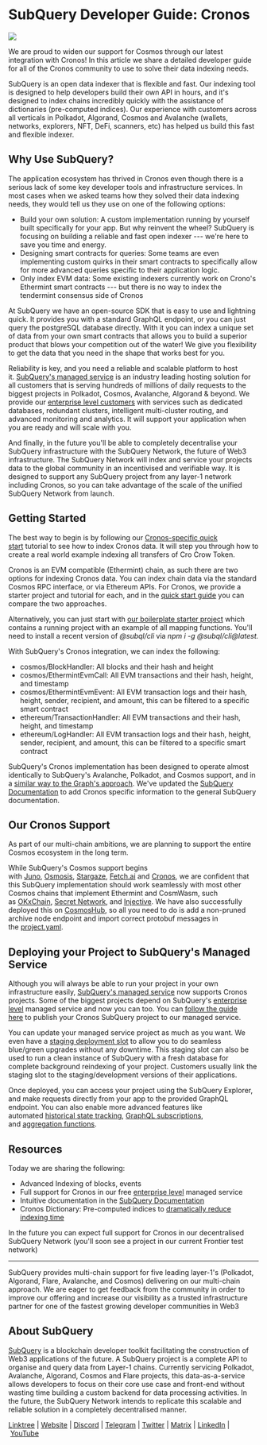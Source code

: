 # SubQuery Developer Guide: Cronos

![](https://miro.medium.com/max/1400/0*yY8BqaoCIHt51SiW)

We are proud to widen our support for Cosmos through our latest integration with Cronos! In this article we share a detailed developer guide for all of the Cronos community to use to solve their data indexing needs.

SubQuery is an open data indexer that is flexible and fast. Our indexing tool is designed to help developers build their own API in hours, and it's designed to index chains incredibly quickly with the assistance of dictionaries (pre-computed indices). Our experience with customers across all verticals in Polkadot, Algorand, Cosmos and Avalanche (wallets, networks, explorers, NFT, DeFi, scanners, etc) has helped us build this fast and flexible indexer.

## Why Use SubQuery?

The application ecosystem has thrived in Cronos even though there is a serious lack of some key developer tools and infrastructure services. In most cases when we asked teams how they solved their data indexing needs, they would tell us they use on one of the following options:

- Build your own solution: A custom implementation running by yourself built specifically for your app. But why reinvent the wheel? SubQuery is focusing on building a reliable and fast open indexer --- we're here to save you time and energy.
- Designing smart contracts for queries: Some teams are even implementing custom quirks in their smart contracts to specifically allow for more advanced queries specific to their application logic.
- Only index EVM data: Some existing indexers currently work on Crono's Ethermint smart contracts --- but there is no way to index the tendermint consensus side of Cronos

At SubQuery we have an open-source SDK that is easy to use and lightning quick. It provides you with a standard GraphQL endpoint, or you can just query the postgreSQL database directly. With it you can index a unique set of data from your own smart contracts that allows you to build a superior product that blows your competition out of the water! We give you flexibility to get the data that you need in the shape that works best for you.

Reliability is key, and you need a reliable and scalable platform to host it. [SubQuery's managed service](https://managedservice.subquery.networks) is an industry leading hosting solution for all customers that is serving hundreds of millions of daily requests to the biggest projects in Polkadot, Cosmos, Avalanche, Algorand & beyond. We provide our [enterprise level customers](./20211228-enterprise-hosted.md) with services such as dedicated databases, redundant clusters, intelligent multi-cluster routing, and advanced monitoring and analytics. It will support your application when you are ready and will scale with you.

And finally, in the future you'll be able to completely decentralise your SubQuery infrastructure with the SubQuery Network, the future of Web3 infrastructure. The SubQuery Network will index and service your projects data to the global community in an incentivised and verifiable way. It is designed to support any SubQuery project from any layer-1 network including Cronos, so you can take advantage of the scale of the unified SubQuery Network from launch.

## Getting Started

The best way to begin is by following our [Cronos-specific quick start](https://academy.subquery.network/quickstart/quickstart_chains/cosmos-cronos.html) tutorial to see how to index Cronos data. It will step you through how to create a real world example indexing all transfers of Cro Crow Token.

Cronos is an EVM compatible (Ethermint) chain, as such there are two options for indexing Cronos data. You can index chain data via the standard Cosmos RPC interface, or via Ethereum APIs. For Cronos, we provide a starter project and tutorial for each, and in the [quick start guide](https://academy.subquery.network/quickstart/quickstart_chains/cosmos-cronos.html) you can compare the two approaches.

Alternatively, you can just start with [our boilerplate starter project](https://github.com/subquery/cosmos-subql-starter/tree/main/Cronos) which contains a running project with an example of all mapping functions. You'll need to install a recent version of *@subql/cli* via *npm i -g @subql/cli@latest.*

With SubQuery's Cronos integration, we can index the following:

- cosmos/BlockHandler: All blocks and their hash and height
- cosmos/EthermintEvmCall: All EVM transactions and their hash, height, and timestamp
- cosmos/EthermintEvmEvent: All EVM transaction logs and their hash, height, sender, recipient, and amount, this can be filtered to a specific smart contract
- ethereum/TransactionHandler: All EVM transactions and their hash, height, and timestamp
- ethereum/LogHandler: All EVM transaction logs and their hash, height, sender, recipient, and amount, this can be filtered to a specific smart contract

SubQuery's Cronos implementation has been designed to operate almost identically to SubQuery's Avalanche, Polkadot, and Cosmos support, and in a [similar way to the Graph's approach](https://academy.subquery.network/build/graph-migration.html). We've updated the [SubQuery Documentation](https://academy.subquery.network/build/cosmos-evm.html) to add Cronos specific information to the general SubQuery documentation.

## Our Cronos Support

As part of our multi-chain ambitions, we are planning to support the entire Cosmos ecosystem in the long term.

While SubQuery's Cosmos support begins with [Juno](https://www.junonetwork.io/), [Osmosis](https://osmosis.zone/), [Stargaze](https://stargaze.zone/), [Fetch.ai](https://fetch.ai/) and [Cronos](https://cronos.org/), we are confident that this SubQuery implementation should work seamlessly with most other Cosmos chains that implement Ethermint and CosmWasm, such as [OKxChain](https://www.okex.com/), [Secret Network](https://scrt.network/), and [Injective](https://injective.com/). We have also successfully deployed this on [CosmosHub](https://cosmos.network/), so all you need to do is add a non-pruned archive node endpoint and import correct protobuf messages in the [project.yaml](https://github.com/subquery/juno-subql-starter/blob/a177837a36c86fda8fb2bdbd7a83bb408c89d4bd/project.yaml#L24).

## Deploying your Project to SubQuery's Managed Service

Although you will always be able to run your project in your own infrastructure easily, [SubQuery's managed service](https://managedservice.subquery.networks) now supports Cronos projects. Some of the biggest projects depend on SubQuery's [enterprise level](./20211228-enterprise-hosted.md) managed service and now you can too. You can [follow the guide here](https://academy.subquery.network/run_publish/publish.html) to publish your Cronos SubQuery project to our managed service.

You can update your managed service project as much as you want. We even have a [staging deployment slot](./20210604-Deployment-Slots-are-here-for-SubQuery-Projects.md) to allow you to do seamless blue/green upgrades without any downtime. This staging slot can also be used to run a clean instance of SubQuery with a fresh database for complete background reindexing of your project. Customers usually link the staging slot to the staging/development versions of their applications.

Once deployed, you can access your project using the SubQuery Explorer, and make requests directly from your app to the provided GraphQL endpoint. You can also enable more advanced features like automated [historical state tracking](https://academy.subquery.network/run_publish/historical.html), [GraphQL subscriptions](https://academy.subquery.network/run_publish/subscription.html), and [aggregation functions](https://academy.subquery.network/run_publish/aggregate.html).

## Resources

Today we are sharing the following:

- Advanced Indexing of blocks, events
- Full support for Cronos in our free [enterprise level](./20211228-enterprise-hosted.md) managed service
- Intuitive documentation in the [SubQuery Documentation](https://academy.subquery.network/quickstart/quickstart_chains/cosmos-cronos.html)
- Cronos Dictionary: Pre-computed indices to [dramatically reduce indexing time](./20210630-SubQuery-Just-Got-a-lot-Faster-with-the-Dictionary.md)

In the future you can expect full support for Cronos in our decentralised SubQuery Network (you'll soon see a project in our current Frontier test network)

---

SubQuery provides multi-chain support for five leading layer-1's (Polkadot, Algorand, Flare, Avalanche, and Cosmos) delivering on our multi-chain approach. We are eager to get feedback from the community in order to improve our offering and increase our visibility as a trusted infrastructure partner for one of the fastest growing developer communities in Web3

## About SubQuery

[SubQuery](https://subquery.network/) is a blockchain developer toolkit facilitating the construction of Web3 applications of the future. A SubQuery project is a complete API to organise and query data from Layer-1 chains. Currently servicing Polkadot, Avalanche, Algorand, Cosmos and Flare projects, this data-as-a-service allows developers to focus on their core use case and front-end without wasting time building a custom backend for data processing activities. In the future, the SubQuery Network intends to replicate this scalable and reliable solution in a completely decentralised manner.

​​[Linktree](https://linktr.ee/subquerynetwork) | [Website](https://subquery.network/) | [Discord](https://discord.com/invite/subquery) | [Telegram](https://t.me/subquerynetwork) | [Twitter](https://twitter.com/subquerynetwork) | [Matrix](https://matrix.to/#/#subquery:matrix.org) | [LinkedIn](https://www.linkedin.com/company/subquery) | [YouTube](https://www.youtube.com/c/SubQueryNetwork)

